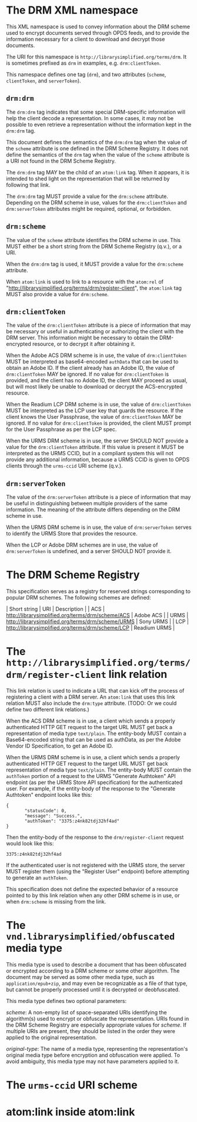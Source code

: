 # The DRM XML namespace

This XML namespace is used to convey information about the DRM scheme used
to encrypt documents served through OPDS feeds, and to provide the
information necessary for a client to download and decrypt those
documents.

The URI for this namespace is
`http://librarysimplified.org/terms/drm`. It is sometimes prefixed as
`drm` in examples, e.g. `drm:clientToken`.

This namespace defines one tag (`drm`), and two attributes (`scheme`, `clientToken`, and `serverToken`).

## `drm:drm`

The `drm:drm` tag indicates that some special DRM-specific information
will help the client decode a representation. In some cases, it may
not be possible to even retrieve a representation without the
information kept in the `drm:drm` tag.

This document defines the semantics of the `drm:drm` tag when the value of
the `scheme` attribute is one defined in the DRM Scheme Registry. It
does not define the semantics of the `drm` tag when the value of the
`scheme` attribute is a URI not found in the DRM Scheme Registry.

The `drm:drm` tag MAY be the child of an `atom:link` tag. When it appears,
it is intended to shed light on the representation that will be
returned by following that link.

The `drm:drm` tag MUST provide a value for the `drm:scheme`
attribute. Depending on the DRM scheme in use, values for the `drm:clientToken` and
`drm:serverToken` attributes might be required, optional, or forbidden.

## `drm:scheme`

The value of the `scheme` attribute identifies the DRM scheme in
use. This MUST either be a short string from the DRM Scheme Registry
(q.v.), or a URI.

When the `drm:drm` tag is used, it MUST provide a value for the
`drm:scheme` attribute.

When `atom:link` is used to link to a resource with the `atom:rel` of
"http://librarysimplified.org/terms/drm/register-client", the
`atom:link` tag MUST also provide a value for `drm:scheme`.

## `drm:clientToken`

The value of the `drm:clientToken` attribute is a piece of information that may be
necessary or useful in authenticating or authorizing the client with the DRM server. This information might be necessary to obtain the DRM-encrypted resource, or to decrypt it after obtaining it.

When the Adobe ACS DRM scheme is in use, the value of
`drm:clientToken` MUST be interpreted as base64-encoded `authData` that can be used
to obtain an Adobe ID. If the client already has an Adobe ID, the
value of `drm:clientToken` MAY be ignored. If no value for
`drm:clientToken` is provided, and the client has no Adobe ID, the client MAY proceed as usual, but
will most likely be unable to download or decrypt the ACS-encrypted resource.

When the Readium LCP DRM scheme is in use, the value of
`drm:clientToken` MUST be interpreted as the LCP user key that guards
the resource. If the client knows the User Passphrase, the value of
`drm:clientToken` MAY be ignored. If no value for `drm:clientToken` is
provided, the client MUST prompt for the User Passphrase as per the
LCP spec.

When the URMS DRM scheme is in use, the server SHOULD NOT provide a
value for the `drm:clientToken` attribute. If this value is present it
MUST be interpreted as the URMS CCID, but in a compliant system this
will not provide any additional information, because a URMS CCID is
given to OPDS clients through the `urms-ccid` URI scheme (q.v.).

## `drm:serverToken`

The value of the `drm:serverToken` attribute is a piece of information that may be
useful in distinguishing between multiple providers of the same
information. The meaning of the attribute differs depending on the DRM
scheme in use.

When the URMS DRM scheme is in use, the value of `drm:serverToken`
serves to identify the URMS Store that provides the resource.

When the LCP or Adobe DRM schemes are in use, the value of
`drm:serverToken` is undefined, and a server SHOULD NOT provide it.

# The DRM Scheme Registry

This specification serves as a registry for reserved strings
corresponding to popular DRM schemes. The following schemes are
defined:

| Short string | URI | Description |
| ACS | http://librarysimplified.org/terms/drm/scheme/ACS | Adobe ACS |
| URMS | http://librarysimplified.org/terms/drm/scheme/URMS | Sony URMS |
| LCP | http://librarysimplified.org/terms/drm/scheme/LCP | Readium URMS |

# The `http://librarysimplified.org/terms/drm/register-client` link relation

This link relation is used to indicate a URL that can kick off the
process of registering a client with a DRM server. An `atom:link` that
uses this link relation MUST also include the `drm:type`
attribute. (TODO: Or we could define two different link relations.)

When the ACS DRM scheme is in use, a client which sends a properly
authenticated HTTP GET request to the target URL MUST get back a
representation of media type `text/plain`. The entity-body MUST
contain a Base64-encoded string that can be used as authData, as per
the Adobe Vendor ID Specification, to get an Adobe ID.

When the URMS DRM scheme is in use, a client which sends a properly
authenticated HTTP GET request to the target URL MUST get back
representation of media type `text/plain`. The entity-body MUST
contain the `authToken` portion of a request to the URMS "Generate
Authtoken" API endpoint (as per the URMS Store API specification) for
the authenticated user. For example, if the entity-body of the
response to the "Generate Authtoken" endpoint looks like this:

```
{
       "statusCode": 0,
       "message": "Success.",
       "authToken": "3375:z4nk82tdj32hf4ad"
}
```

Then the entity-body of the response to the `drm/register-client`
request would look like this:

```
3375:z4nk82tdj32hf4ad
```

If the authenticated user is not registered with the URMS store, the
server MUST register them (using the "Register User" endpoint) before
attempting to generate an `authToken`.

This specification does not define the expected behavior of a resource
pointed to by this link relation when any other DRM scheme is in use,
or when `drm:scheme` is missing from the link.

# The `vnd.librarysimplified/obfuscated` media type

This media type is used to describe a document that has been
obfuscated or encrypted according to a DRM scheme or some other
algorithm. The document may be served as some other media type, such
as `application/epub+zip`, and may even be recognizable as a file of that
type, but cannot be properly processed until it is decrypted or
deobfuscated.

This media type defines two optional parameters:

*scheme*: A non-empty list of space-separated URIs identifying the
algorithm(s) used to encrypt or obfuscate the representation. URIs
found in the DRM Scheme Registry are especially appropriate values for
*scheme*. If multiple URIs are present, they should be listed in the
order they were applied to the original representation.

*original-type*: The name of a media type, representing the
representation's original media type before encryption and obfuscation
were applied. To avoid ambiguity, this media type may not have parameters applied to it.

# The `urms-ccid` URI scheme

# atom:link inside atom:link